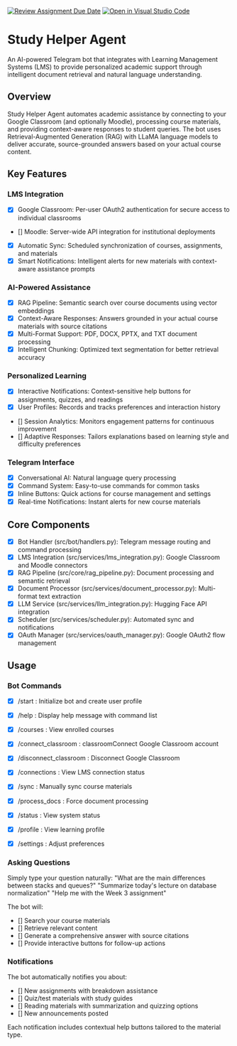 [![Review Assignment Due Date](https://classroom.github.com/assets/deadline-readme-button-22041afd0340ce965d47ae6ef1cefeee28c7c493a6346c4f15d667ab976d596c.svg)](https://classroom.github.com/a/blswXyO9)
[![Open in Visual Studio Code](https://classroom.github.com/assets/open-in-vscode-2e0aaae1b6195c2367325f4f02e2d04e9abb55f0b24a779b69b11b9e10269abc.svg)](https://classroom.github.com/online_ide?assignment_repo_id=20098947&assignment_repo_type=AssignmentRepo)
<artifact identifier="readme-study-helper" type="text/markdown" title="Study Helper Agent README">
# Study Helper Agent
An AI-powered Telegram bot that integrates with Learning Management Systems (LMS) to provide personalized academic support through intelligent document retrieval and natural language understanding.
## Overview
Study Helper Agent automates academic assistance by connecting to your Google Classroom (and optionally Moodle), processing course materials, and providing context-aware responses to student queries. The bot uses Retrieval-Augmented Generation (RAG) with LLaMA language models to deliver accurate, source-grounded answers based on your actual course content.
## Key Features
### LMS Integration

- [x] Google Classroom: Per-user OAuth2 authentication for secure access to individual classrooms
- [] Moodle: Server-wide API integration for institutional deployments
- [x] Automatic Sync: Scheduled synchronization of courses, assignments, and materials
- [x] Smart Notifications: Intelligent alerts for new materials with context-aware assistance prompts

### AI-Powered Assistance

- [x] RAG Pipeline: Semantic search over course documents using vector embeddings
- [x] Context-Aware Responses: Answers grounded in your actual course materials with source citations
- [x] Multi-Format Support: PDF, DOCX, PPTX, and TXT document processing
- [x] Intelligent Chunking: Optimized text segmentation for better retrieval accuracy

### Personalized Learning

- [x] Interactive Notifications: Context-sensitive help buttons for assignments, quizzes, and readings
- [x] User Profiles: Records and tracks preferences and interaction history
- [] Session Analytics: Monitors engagement patterns for continuous improvement
- [] Adaptive Responses: Tailors explanations based on learning style and difficulty preferences

### Telegram Interface

- [x] Conversational AI: Natural language query processing
- [x] Command System: Easy-to-use commands for common tasks
- [x] Inline Buttons: Quick actions for course management and settings
- [x] Real-time Notifications: Instant alerts for new course materials

## Core Components

- [x] Bot Handler (src/bot/handlers.py): Telegram message routing and command processing
- [x] LMS Integration (src/services/lms_integration.py): Google Classroom and Moodle connectors
- [x] RAG Pipeline (src/core/rag_pipeline.py): Document processing and semantic retrieval
- [x] Document Processor (src/services/document_processor.py): Multi-format text extraction
- [x] LLM Service (src/services/llm_integration.py): Hugging Face API integration
- [x] Scheduler (src/services/scheduler.py): Automated sync and notifications
- [x] OAuth Manager (src/services/oauth_manager.py): Google OAuth2 flow management

## Usage
### Bot Commands
- [x] /start : Initialize bot and create user profile
- [x] /help : Display help message with command list
- [x] /courses : View enrolled courses
- [x] /connect_classroom : classroomConnect Google Classroom account
- [x] /disconnect_classroom : Disconnect Google Classroom
- [x] /connections : View LMS connection status
- [x] /sync : Manually sync course materials
- [x] /process_docs : Force document processing
- [x] /status : View system status
- [x] /profile : View learning profile
- [x] /settings : Adjust preferences


### Asking Questions
Simply type your question naturally:
"What are the main differences between stacks and queues?"
"Summarize today's lecture on database normalization"
"Help me with the Week 3 assignment"

The bot will:

- [] Search your course materials
- [] Retrieve relevant content
- [] Generate a comprehensive answer with source citations
- [] Provide interactive buttons for follow-up actions

### Notifications
The bot automatically notifies you about:

- [] New assignments with breakdown assistance
- [] Quiz/test materials with study guides
- [] Reading materials with summarization and quizzing options
- [] New announcements posted 

Each notification includes contextual help buttons tailored to the material type.
